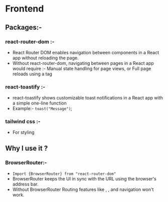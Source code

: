 # Frontend

## Packages:-

### react-router-dom :-

- React Router DOM enables navigation between components in a React app without reloading the page.
- Without react-router-dom, navigating between pages in a React app would require :- Manual state handling for page views, or Full page reloads using a tag

### react-toastify :-

- react-toastify shows customizable toast notifications in a React app with a simple one-line function
- Example:- `toast("Message")`;

### tailwind css :-

- For styling

## Why I use it ?

### BrowserRouter:-

- `Import {BrowserRouter} from "react-router-dom"`
- BrowserRouter keeps the UI in sync with the URL using the browser's address bar.
- Without BrowserRouter Routing features like <Route>, <Link>, and navigation won't work.
